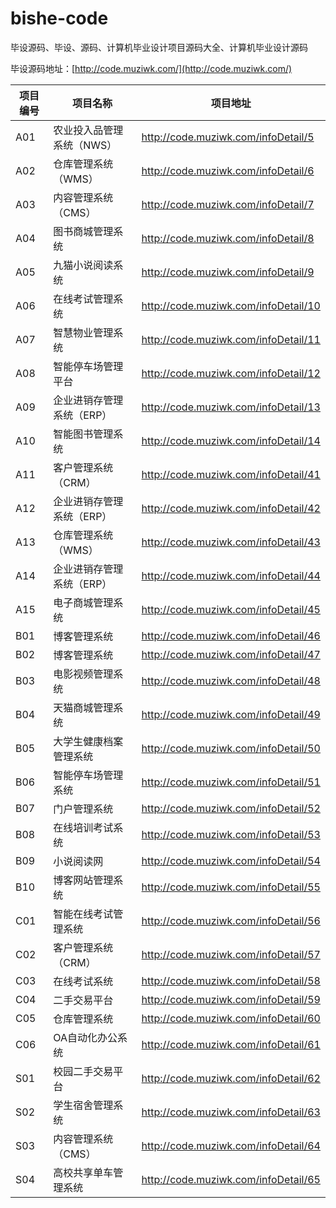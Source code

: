 # bishe-code
毕设源码、毕设、源码、计算机毕业设计项目源码大全、计算机毕业设计源码

毕设源码地址：[http://code.muziwk.com/](http://code.muziwk.com/)


| 项目编号 | 项目名称                  | 项目地址                             |
| -------- | ------------------------- | ------------------------------------ |
| A01      | 农业投入品管理系统（NWS） | http://code.muziwk.com/infoDetail/5  |
| A02      | 仓库管理系统（WMS）       | http://code.muziwk.com/infoDetail/6  |
| A03      | 内容管理系统（CMS）       | http://code.muziwk.com/infoDetail/7  |
| A04      | 图书商城管理系统          | http://code.muziwk.com/infoDetail/8  |
| A05      | 九猫小说阅读系统          | http://code.muziwk.com/infoDetail/9  |
| A06      | 在线考试管理系统          | http://code.muziwk.com/infoDetail/10 |
| A07      | 智慧物业管理系统          | http://code.muziwk.com/infoDetail/11 |
| A08      | 智能停车场管理平台        | http://code.muziwk.com/infoDetail/12 |
| A09      | 企业进销存管理系统（ERP） | http://code.muziwk.com/infoDetail/13 |
| A10      | 智能图书管理系统          | http://code.muziwk.com/infoDetail/14 |
| A11      | 客户管理系统（CRM）       | http://code.muziwk.com/infoDetail/41 |
| A12      | 企业进销存管理系统（ERP） | http://code.muziwk.com/infoDetail/42 |
| A13      | 仓库管理系统（WMS）       | http://code.muziwk.com/infoDetail/43 |
| A14      | 企业进销存管理系统（ERP） | http://code.muziwk.com/infoDetail/44 |
| A15      | 电子商城管理系统          | http://code.muziwk.com/infoDetail/45 |
| B01      | 博客管理系统              | http://code.muziwk.com/infoDetail/46 |
| B02      | 博客管理系统              | http://code.muziwk.com/infoDetail/47 |
| B03      | 电影视频管理系统          | http://code.muziwk.com/infoDetail/48 |
| B04      | 天猫商城管理系统          | http://code.muziwk.com/infoDetail/49 |
| B05      | 大学生健康档案管理系统    | http://code.muziwk.com/infoDetail/50 |
| B06      | 智能停车场管理系统        | http://code.muziwk.com/infoDetail/51 |
| B07      | 门户管理系统              | http://code.muziwk.com/infoDetail/52 |
| B08      | 在线培训考试系统          | http://code.muziwk.com/infoDetail/53 |
| B09      | 小说阅读网                | http://code.muziwk.com/infoDetail/54 |
| B10      | 博客网站管理系统          | http://code.muziwk.com/infoDetail/55 |
| C01      | 智能在线考试管理系统      | http://code.muziwk.com/infoDetail/56 |
| C02      | 客户管理系统（CRM）       | http://code.muziwk.com/infoDetail/57 |
| C03      | 在线考试系统              | http://code.muziwk.com/infoDetail/58 |
| C04      | 二手交易平台              | http://code.muziwk.com/infoDetail/59 |
| C05      | 仓库管理系统              | http://code.muziwk.com/infoDetail/60 |
| C06      | OA自动化办公系统          | http://code.muziwk.com/infoDetail/61 |
| S01      | 校园二手交易平台          | http://code.muziwk.com/infoDetail/62 |
| S02      | 学生宿舍管理系统          | http://code.muziwk.com/infoDetail/63 |
| S03      | 内容管理系统（CMS）       | http://code.muziwk.com/infoDetail/64 |
| S04      | 高校共享单车管理系统      | http://code.muziwk.com/infoDetail/65 |
